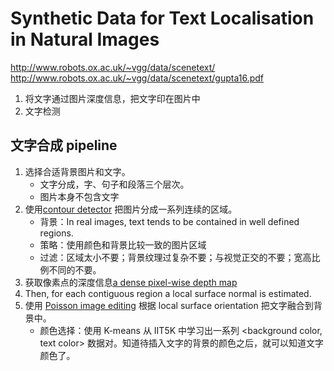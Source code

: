 # Synthetic Data for Text Localisation in Natural Images

http://www.robots.ox.ac.uk/~vgg/data/scenetext/
http://www.robots.ox.ac.uk/~vgg/data/scenetext/gupta16.pdf

1. 将文字通过图片深度信息，把文字印在图片中
2. 文字检测


## 文字合成 pipeline
1. 选择合适背景图片和文字。
    - 文字分成，字、句子和段落三个层次。
    - 图片本身不包含文字
2. 使用[contour detector](https://www2.eecs.berkeley.edu/Research/Projects/CS/vision/grouping/papers/amfm_pami2010.pdf) 把图片分成一系列连续的区域。
    - 背景：In real images, text tends to be contained in well defined regions.
    - 策略：使用颜色和背景比较一致的图片区域
    - 过滤：区域太小不要；背景纹理过复杂不要；与视觉正交的不要；宽高比例不同的不要。
3. 获取像素点的深度信息[a dense pixel-wise depth map](https://www.cv-foundation.org/openaccess/content_cvpr_2015/papers/Liu_Deep_Convolutional_Neural_2015_CVPR_paper.pdf)
4. Then, for each contiguous region a local surface normal is estimated.
5. 使用 [Poisson image editing](https://www.cs.virginia.edu/~connelly/class/2014/comp_photo/proj2/poisson.pdf) 根据 local surface orientation 把文字融合到背景中。
    - 颜色选择：使用 K-means 从 IIT5K 中学习出一系列 <background color, text color> 数据对。知道待插入文字的背景的颜色之后，就可以知道文字颜色了。
